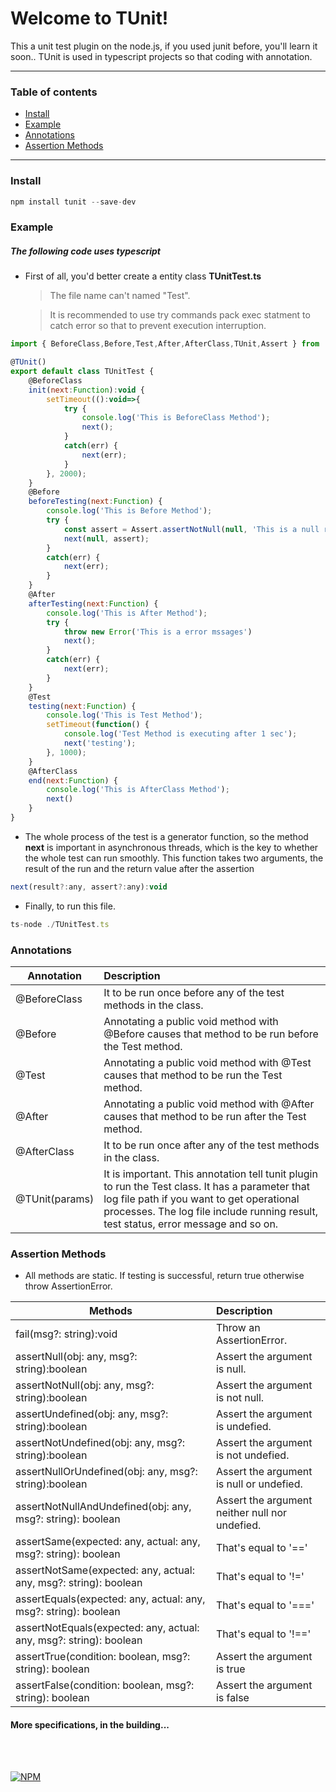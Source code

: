 Welcome to TUnit!
===

This a unit test plugin on the node.js, if you used junit before, you'll learn it soon..
TUnit is used in typescript projects so that coding with annotation.

----------


### Table of contents
- [Install](#install)
- [Example](#example)
- [Annotations](#annotations)
- [Assertion Methods](#assert-method)

-------------
### Install

```javascript
npm install tunit --save-dev
```

### Example

##### The following code uses typescript

- First of all, you'd better create a entity class **TUnitTest.ts** 

	> The file name can't named "Test". 

	> It is recommended to use try commands pack exec statment to catch error so that to prevent execution interruption.
```javascript
import { BeforeClass,Before,Test,After,AfterClass,TUnit,Assert } from 'tunit';

@TUnit() 
export default class TUnitTest {
	@BeforeClass
	init(next:Function):void {
		setTimeout(():void=>{
			try {
				console.log('This is BeforeClass Method');
				next();
			}
			catch(err) {
				next(err);
			}
		}, 2000);	
	}
	@Before
	beforeTesting(next:Function) {
		console.log('This is Before Method');
		try {
			const assert = Assert.assertNotNull(null, 'This is a null result');
			next(null, assert);
		}
		catch(err) {
			next(err);
		}
	}
	@After
	afterTesting(next:Function) {
		console.log('This is After Method');
		try {
			throw new Error('This is a error mssages')
			next();
		}
		catch(err) {
			next(err);
		}
	}
	@Test
	testing(next:Function) {
		console.log('This is Test Method');
		setTimeout(function() {
			console.log('Test Method is executing after 1 sec');
			next('testing');
		}, 1000);
	}
	@AfterClass
	end(next:Function) {
		console.log('This is AfterClass Method');
		next()
	}
}
```
 - The whole process of the test is a generator function, so the method **next** is important in asynchronous threads, which is the key to whether the whole test can run smoothly. This function takes two arguments, the result of the run and the return value after the assertion

```javascript
next(result?:any, assert?:any):void
```


- Finally, to run this file.

```javascript
ts-node ./TUnitTest.ts
```


### Annotations

|  Annotation       | Description  |
| ------------- |:-------------|
|@BeforeClass|It to be run once before any of the test methods in the class.|
|@Before|Annotating a public void method with @Before causes that method to be run before the Test method.|
|@Test|Annotating a public void method with @Test causes that method to be run the Test method.|
|@After|Annotating a public void method with @After causes that method to be run after the Test method.|
|@AfterClass|It to be run once after any of the test methods in the class.|
|@TUnit(params)|It is important. This annotation tell tunit plugin to run the Test class. It has a parameter that log file path if you want to get operational processes. The log file include running result, test status, error message and so on.|

### Assertion Methods

- All methods are static. If testing is successful, return true otherwise throw AssertionError.

|  Methods    | Description  |
| ------------- |:-------------|
|fail(msg?: string):void|Throw an AssertionError.|
|assertNull(obj: any, msg?: string):boolean|Assert the argument is null.|
|assertNotNull(obj: any, msg?: string):boolean|Assert the argument is not null.|
|assertUndefined(obj: any, msg?: string):boolean|Assert the argument is undefied.|
|assertNotUndefined(obj: any, msg?: string):boolean|Assert the argument is not undefied.|
|assertNullOrUndefined(obj: any, msg?: string):boolean|Assert the argument is null or undefied.|
|assertNotNullAndUndefined(obj: any, msg?: string): boolean|Assert the argument neither null nor undefied.|
|assertSame(expected: any, actual: any, msg?: string): boolean|That's equal to '=='|
|assertNotSame(expected: any, actual: any, msg?: string): boolean|That's equal to '!='|
|assertEquals(expected: any, actual: any, msg?: string): boolean|That's equal to '==='|
|assertNotEquals(expected: any, actual: any, msg?: string): boolean|That's equal to '!=='|
|assertTrue(condition: boolean, msg?: string): boolean|Assert the argument is true|
|assertFalse(condition: boolean, msg?: string): boolean|Assert the argument is false|

#### More specifications,  in the building...

<br/>
<br/>


[![NPM](https://nodei.co/npm/tunit.png)](https://nodei.co/npm/tunit/)
